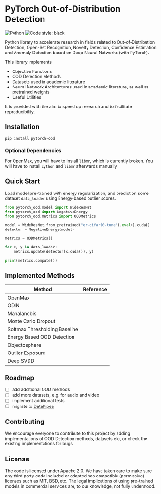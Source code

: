 # PyTorch Out-of-Distribution Detection

<a href="https://www.python.org/"><img alt="Python" src="https://img.shields.io/badge/-Python 3.7+-blue?logo=python&logoColor=white"></a>
<a href="https://black.readthedocs.io/en/stable/"><img alt="Code style: black" src="https://img.shields.io/badge/code%20style-black-black.svg?labelColor=gray"></a>

Python library to accelerate research in fields related to Out-of-Distribution Detection, Open-Set Recognition,
Novelty Detection, Confidence Estimation and Anomaly Detection based on Deep Neural Networks (with PyTorch).

This library implements

- Objective Functions
- OOD Detection Methods
- Datasets used in academic literature
- Neural Network Architectures used in academic literature, as well as pretrained weights
- Useful Utilities

It is provided with the aim to speed up research and to facilitate reproducibility.

## Installation

```shell
pip install pytorch-ood
```

### Optional Dependencies
For OpenMax, you will have to install `libmr`, which is currently broken.
You will have to install `cython` and `libmr` afterwards manually.


## Quick Start
Load model pre-trained with energy regularization, and predict on some dataset `data_loader` using
Energy-based outlier scores.
```python
from pytorch_ood.model import WideResNet
from pytorch_ood import NegativeEnergy
from pytorch_ood.metrics import OODMetrics

model = WideResNet.from_pretrained("er-cifar10-tune").eval().cuda()
detector = NegativeEnergy(model)

metrics = OODMetrics()

for x, y in data_loader:
    metrics.update(detector(x.cuda()), y)

print(metrics.compute())
```


## Implemented Methods

| Method       | Reference     |
|--------------|-----------|
| OpenMax      |   |
| ODIN |      |
| Mahalanobis      |   |
| Monte Carlo Dropout      |   |
| Softmax Thresholding Baseline      |   |
| Energy Based OOD Detection      |   |
| Objectosphere      |   |
| Outlier Exposure      |   |
| Deep SVDD      |   |


## Roadmap
- [ ] add additional OOD methods
- [ ] add more datasets, e.g. for audio and video
- [ ] implement additional tests
- [ ] migrate to [DataPipes](https://github.com/pytorch/data)

## Contributing
We encourage everyone to contribute to this project by adding implementations of OOD Detection methods, datasets etc,
or check the existing implementations for bugs.

## License
The code is licensed under Apache 2.0. We have taken care to make sure any third party code included or adapted has compatible (permissive) licenses such as MIT, BSD, etc.
The legal implications of using pre-trained models in commercial services are, to our knowledge, not fully understood.
